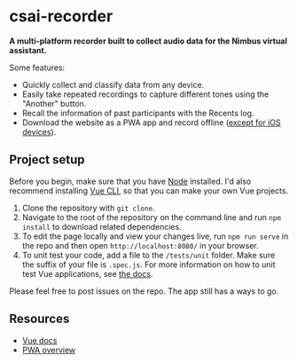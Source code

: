 # csai-recorder

**A multi-platform recorder built to collect audio data for the Nimbus virtual assistant.**

Some features:

- Quickly collect and classify data from any device.
- Easily take repeated recordings to capture different tones using the "Another" button.
- Recall the information of past participants with the Recents log.
- Download the website as a PWA app and record offline ([except for iOS devices](https://medium.com/prototyped/what-we-learned-about-pwas-and-audio-playback-10a01c6aecbd)).

## Project setup

Before you begin, make sure that you have [Node](https://nodejs.org/) installed. I'd also recommend installing [Vue CLI](https://cli.vuejs.org/guide/installation.html#installation), so that you can make your own Vue projects.

1. Clone the repository with `git clone`.
2. Navigate to the root of the repository on the command line and run `npm install` to download related dependencies.
3. To edit the page locally and view your changes live, run `npm run serve` in the repo and then open `http://localhost:8080/` in your browser.
4. To unit test your code, add a file to the `/tests/unit` folder. Make sure the suffix of your file is `.spec.js`. For more information on how to unit test Vue applications, see [the docs](https://vue-test-utils.vuejs.org/guides/testing-single-file-components-with-jest.html).

Please feel free to post issues on the repo. The app still has a ways to go.

## Resources

- [Vue docs](https://vuejs.org/v2/guide/)
- [PWA overview](https://developers.google.com/web/progressive-web-apps)
